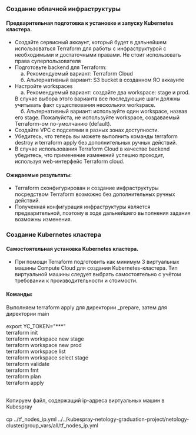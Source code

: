 ### Создание облачной инфраструктуры
#### Предварительная подготовка к установке и запуску Kubernetes кластера.
* Создайте сервисный аккаунт, который будет в дальнейшем использоваться Terraform для работы с инфраструктурой с необходимыми и достаточными правами. Не стоит использовать права суперпользователя
* Подготовьте backend для Terraform:
  <br>&nbsp; &nbsp; а. Рекомендуемый вариант: Terraform Cloud
  <br>&nbsp; &nbsp; б. Альтернативный вариант: S3 bucket в созданном ЯО аккаунте
* Настройте workspaces
  <br>&nbsp; &nbsp; а. Рекомендуемый вариант: создайте два workspace: stage и prod. В случае выбора этого варианта все последующие шаги должны учитывать факт существования нескольких workspace.
  <br>&nbsp; &nbsp; б. Альтернативный вариант: используйте один workspace, назвав его stage. Пожалуйста, не используйте workspace, создаваемый Terraform-ом по-умолчанию (default).
* Создайте VPC с подсетями в разных зонах доступности.
* Убедитесь, что теперь вы можете выполнить команды terraform destroy и terraform apply без дополнительных ручных действий.
* В случае использования Terraform Cloud в качестве backend убедитесь, что применение изменений успешно проходит, используя web-интерфейс Terraform cloud.

#### Ожидаемые результаты:
* Terraform сконфигурирован и создание инфраструктуры посредством Terraform возможно без дополнительных ручных действий.
* Полученная конфигурация инфраструктуры является предварительной, поэтому в ходе дальнейшего выполнения задания возможны изменения.

### Создание Kubernetes кластера
#### Самостоятельная установка Kubernetes кластера.
* При помощи Terraform подготовить как минимум 3 виртуальных машины Compute Cloud для создания Kubernetes-кластера. Тип виртуальной машины следует выбрать самостоятельно с учётом требовании к производительности и стоимости. 

#### Команды:
Выполняем terraform apply для директории _prepare, затем для директории main
<br><br>export YC_TOKEN="***"
<br>terraform init
<br>terraform workspace new stage
<br>terraform workspace new prod
<br>terraform workspace list
<br>terraform workspace select stage
<br>terraform validate
<br>terraform fmt
<br>terraform plan
<br>terraform apply

<br>Копируем файл, содержащий ip-адреса виртуальных машин в Kubespray
<br><br>cp ../tf_nodes_ip.yml ../../kubespray-netology-graduation-project/netology-cluster/group_vars/all/tf_nodes_ip.yml

